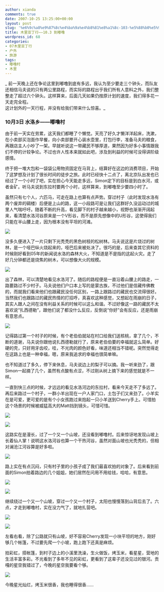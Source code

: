 ```yaml
---
author: xianda
comments: true
date: 2007-10-25 13:25:00+00:00
layout: post
slug: '%e6%9c%a8%e9%87%8c%e4%ba%9a%e4%b8%81%e8%a1%8c-103-%e5%88%b0%e5%98%9f%e5%99%9c'
title: 木里亚丁行——10.3 到嘟噜
wordpress_id: 68
categories:
- 07木里亚丁行
- 户外
- 旅游
tags:
- 嘟噜村
- 木里
---
```


_ 前一天晚上还在争论这里到嘟噜到底有多远，我认为至少要走三个钟头，而队友还相信马夫说的只有两公里路程，而实际的路程出乎我们所有人意料之外，我们整整走了超过六个钟头。这样算来，后面几天如果仍按原计划的速度，我们得多花一天走完全程。        
这计划外的一天行程，并没有给我们带来什么惊喜。_

 

 

### 10月3日 水洛乡——嘟噜村

 

 

由于前一天实在劳累，这天我们都睡了个懒觉。天亮了好久才懒洋洋起床，洗漱，在小卖部买泡面作早餐，向小卖部要开心装水壶里，打包行李，准备马夫的粮食，再跟店主人小吵了一架。早就听说这一带藏民不够厚道，果然因为好多小事情跟我们不停的计较争论。不过也许人性本来就如此吧，涉及到利益的时候可没得讲阶级感情。

 

终于把一堆大包和一袋袋公用物资固定在马背上，结算好在这边的消费项目，开始了这梦想及计划了很长时间的徒步之旅。此时已经快十二点了，离北京队出发也已经过了一个小时了吧，实在担心今天能走多远，Simon定下的目标是到白水河，或者金矿。听马夫说到东拉村要两个小时，这样算来，到嘟噜至少要四小时了。

 

虽然只有七个人，六匹马，可走在路上也算有点声势。穿过村子（此时发现水洛有两个废弃的碉楼）后便是上山的路，这一小段路可是让我们这群好久没运动过的城里人气喘吁吁。随着不断的升高，看见脚下的村子越来越小，视野也渐渐开阔起来，看清楚水洛河谷原来是一个V形谷，而不是原先想像中的U形谷，这使得我们只能在半山腰上走，因为根本没有平坦的河滩。

 

![](http://tkfiles.storage.live.com/y1pSlGiGjDE0a34HeWzKmFQjuccFKmUl5hFZ1T982zcIieQ7A0XVOAo__hzBmEuSHO_AAWET-gusBY)

<!-- more -->

没多久便进入了一片只剩下光秃秃的黑色树枝的松树林。马夫说这是片烧过的树林，是一个哑巴纵火烧起来的，哑巴后来被处决了。很巧的是，后来查其它资料的时候刚好看到05年的新闻说水洛的森林大火，不知道是不是指的这起火灾。走了好几分钟都还是烧焦的树木，可以想像大火的规模。

 

![](http://tkfiles.storage.live.com/y1pSlGiGjDE0a3eB9VIjbuySA4RlPgVzKaWmGUHcZzPrq4azhwn1MAslh3XcjKh874KV-R8OeEppWA)

 

出了森林，可以清楚地看见水洛河了。随后的路程便是一直沿着山腰上的路走，一路要路过不少村子。马夫说他们户口本上写的是蒙古族，不过他们是信藏传佛教的，而就我们看来他们也跟藏民没任何区别，一路上跟路过的藏民也交流得很好。当然我们也跟路过的藏民热情的打招呼，真喜欢这种感觉，又想起在雨崩的日子，其实人跟人之间在没有利益关系的时候可以这么和谐。不过好像这一路的藏民不太喜欢说“扎西德勒”，跟他们说了都没什么反应，反倒说“你好”会有反应，还是雨崩有意思点。

 

![](http://tkfiles.storage.live.com/y1pSlGiGjDE0a0Kt_aLnje7qMBqehLnN9PdWNrx4CEBlnBXo-6-wOwq4DLRUpcoJLzCyBw6PAwyktI)

 

记得路过第一个村子的时候，有个老伯伯就站在村口给我们送核桃，拿了几个，不断的道谢，马夫说你跟他说扎西德勒就行了，原来老伯伯要的幸福就这么简单。好硬的壳，只好用牙齿咬，哇，不光肉的颜色好看，味道还相当不错呢。突然觉得走在这路上也是一种幸福，嗯，原来我追求的幸福也很简单嘛。

 

也不知道过了多久，停下来休息，马夫说边上的梨子可以摘。我一听来劲了，跟Simon一起摘了几个，虽然有点酸有点涩，不过刚从树上摘下来的感觉就是不一样。

 

一直到快三点的时候，才远远的看见水洛河边的东拉村，看来今天走不了多远了。再后来路过一个村子，一群小羊出现在一户人家门口，土包子们又来劲了。小羊实在是可爱，更可爱的是有个小女孩跑过来抱起一只小羊送到Cherry手上。可惜拍这个场景的时候被威猛高大的Matt挡到镜头，可惜可惜。

 

![](http://tkfiles.storage.live.com/y1pSlGiGjDE0a1wwA0rUSsdBLQ-PWoe7LDe9lMXoQRoy1DXi1_w0HMyKMqMLH4ce1ByVKzAgNVcSdw)

 

![](http://tkfiles.storage.live.com/y1pSlGiGjDE0a0AvP2Z1K8RqpENA7W2l-jLyMTyVtnKYy4V-NZUL27x-PkZbIGmBnFXXwauk9P6g9Y)

 

这路实在是漫长，过了一个又一个山坡，还没看到嘟噜村。后来惊讶地发现山坡上长着仙人掌！说明这水洛河谷也算一个干热河谷，虽然对面山坡也光秃秃的，但相对澜沧江河谷算是好多啦。

 

![](http://tkfiles.storage.live.com/y1pSlGiGjDE0a20gO0BJCTyyiwepummXuXW9V3Q_CTnG_S4KsDuBW3WSVyXZLJ5w1bXqPlTf0ZX2Fk)

 

路上实在有点沉闷，只有村子里的小孩子成了我们最喜欢拍的对象了。后来看到前面的Simon拍着路边的几个姐姐，她们居然在问用不用给钱，哈哈，有意思。

 

![](http://tkfiles.storage.live.com/y1pSlGiGjDE0a1WvAjzSuAZaIvtWhZBT5a6ufWHRLj11hBvZ1UaNFi5vN5X94tzxK1SczM7zk2qA_A)

 

![](http://tkfiles.storage.live.com/y1pSlGiGjDE0a3XN_cl_qPwhv4LpHePFtXWsx6A1ZoVnt-Owb9eMHGSan-X9BLVIFtraJzuhuQ7Ejs)

 

继续绕过一个又一个山坡，穿过一个又一个村子，太阳也慢慢落到山背后去了。六点，才走到嘟噜村，实在没力气了，就地扎营吧。

 

![](http://tkfiles.storage.live.com/y1pSlGiGjDE0a074GGPRsupaeXg_xVIbIVExdnZsC-_kf799CxP9YwIB6Y5j8uyTWth_waxFYdlp2I)

 

![](http://tkfiles.storage.live.com/y1pSlGiGjDE0a3FXqbXzkovMdW8SljNZHC0Z9x_WBnaMtm3G2bxMDyoiUwLCKdCBW25K2BNfFA25wc)

 

左看右看，除了公路就只有山坡，好不容易Cherry发现一小块平坦的地方，刚好够几个帐篷，不过要先爬一个小坡，跑上跑下还真是麻烦。

 

拍彩虹，搭帐篷，到村子边上的小溪里洗澡，生火做饭，烤玉米，看星星，营地的生活丰富多彩。不光看到了多年不见的彩虹，更看到了这辈子还没见过的银河。贡嘎的星空我错过了，今晚的星空我要看个够。

 

![](http://tkfiles.storage.live.com/y1pSlGiGjDE0a0ZlblNuGzgkB3JHvSbwVA1InYxT55U86u76mgeMoJCJXhENQdPR8zsJNhiVPbPbRI)

 

今晚星光灿烂，烤玉米很香，我也睡得很香……

 

    


